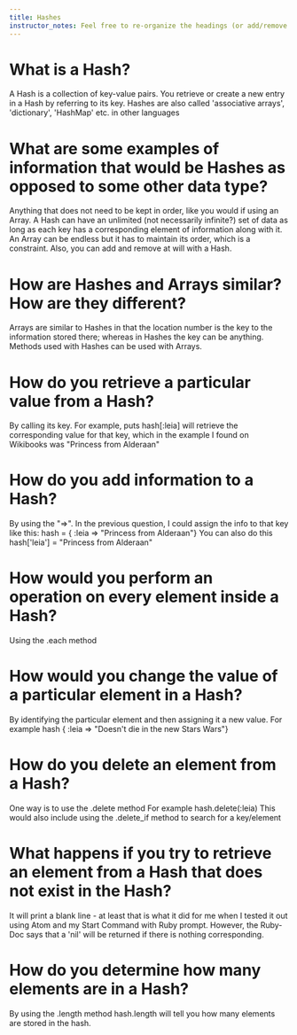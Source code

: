 ```yaml
---
title: Hashes
instructor_notes: Feel free to re-organize the headings (or add/remove headings) below. We included the headings for your benefit, but it's 100% fine if you want to write your responses in some different structure.
---
```


# What is a Hash?

A Hash is a collection of key-value pairs. You retrieve or create a new entry in a Hash by referring to its key. Hashes 
are also called 'associative arrays', 'dictionary', 'HashMap' etc. in other languages


# What are some examples of information that would be Hashes as opposed to some other data type?

Anything that does not need to be kept in order, like you would if using an Array. A Hash can have an unlimited (not 
necessarily infinite?) set of data as long as each key has a corresponding element of information along with it. An 
Array can be endless but it has to maintain its order, which is a constraint. Also, you can add and remove at will with 
a Hash.


# How are Hashes and Arrays similar? How are they different?

Arrays are similar to Hashes in that the location number is the key to the information stored there; whereas in Hashes 
the key can be anything. Methods used with Hashes can be used with Arrays.


# How do you retrieve a particular value from a Hash?

By calling its key. For example, puts hash[:leia] will retrieve the corresponding value for that key, which in the 
example I found on Wikibooks was "Princess from Alderaan"


# How do you add information to a Hash?

By using the "=>". In the previous question, I could assign the info to that key like this:
hash = { :leia => "Princess from Alderaan"}
You can also do this
hash['leia'] = "Princess from Alderaan"


# How would you perform an operation on every element inside a Hash?

Using the .each method


# How would you change the value of a particular element in a Hash?

By identifying the particular element and then assigning it a new value.
For example
hash { :leia => "Doesn't die in the new Stars Wars"}


# How do you delete an element from a Hash?

One way is to use the .delete method
For example
hash.delete(:leia)
This would also include using the .delete_if method to search for a key/element


# What happens if you try to retrieve an element from a Hash that does not exist in the Hash?

It will print a blank line - at least that is what it did for me when I tested it out using Atom
and my Start Command with Ruby prompt.
However, the Ruby-Doc says that a 'nil' will be returned if there is nothing corresponding.


# How do you determine how many elements are in a Hash?

By using the .length method
hash.length will tell you how many elements are stored in the hash.
